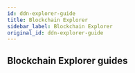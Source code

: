 ```yaml
---
id: ddn-explorer-guide
title: Blockchain Explorer
sidebar_label: Blockchain Explorer
original_id: ddn-explorer-guide
---
```


## Blockchain Explorer guides